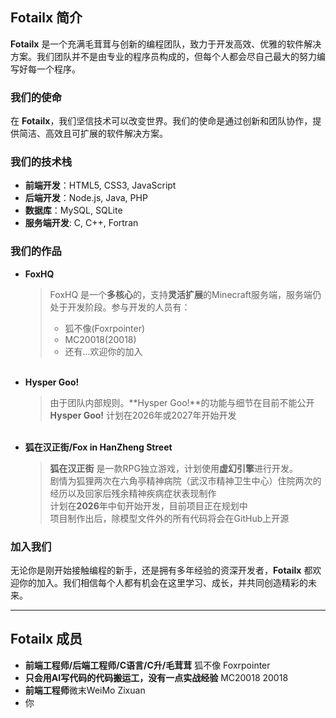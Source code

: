 ## **Fotailx 简介**
**Fotailx** 是一个充满毛茸茸与创新的编程团队，致力于开发高效、优雅的软件解决方案。我们团队并不是由专业的程序员构成的，但每个人都会尽自己最大的努力编写好每一个程序。

### **我们的使命**
在 **Fotailx**，我们坚信技术可以改变世界。我们的使命是通过创新和团队协作，提供简洁、高效且可扩展的软件解决方案。

### **我们的技术栈**
- **前端开发**：HTML5, CSS3, JavaScript
- **后端开发**：Node.js, Java, PHP
- **数据库**：MySQL, SQLite
- **服务端开发**: C, C++, Fortran

### **我们的作品**
+ **FoxHQ**
  <br>
  > FoxHQ 是一个**多核心**的，支持**灵活扩展**的Minecraft服务端，服务端仍处于开发阶段。参与开发的人员有：
  > - 狐不像(Foxrpointer)
  > - MC20018(20018)
  > - 还有...欢迎你的加入
  <br>
+ **Hysper Goo!**
  > 由于团队内部规则。**Hysper Goo!**的功能与细节在目前不能公开<br>
  > **Hysper Goo!** 计划在2026年或2027年开始开发
  <br>
+ **狐在汉正街/Fox in HanZheng Street**
  > **狐在汉正街** 是一款RPG独立游戏，计划使用**虚幻引擎**进行开发。<br>
  > 剧情为狐狸两次在六角亭精神病院（武汉市精神卫生中心）住院两次的经历以及回家后残余精神疾病症状表现制作<br>
  > 计划在**2026**年中旬开始开发，目前项目正在规划中<br>
  > 项目制作出后，除模型文件外的所有代码将会在GitHub上开源

### **加入我们**
无论你是刚开始接触编程的新手，还是拥有多年经验的资深开发者，**Fotailx** 都欢迎你的加入。我们相信每个人都有机会在这里学习、成长，并共同创造精彩的未来。

---

## Fotailx 成员
+ **前端工程师/后端工程师/C语言/C升/毛茸茸** 狐不像 Foxrpointer
+ **只会用AI写代码的代码搬运工，没有一点实战经验** MC20018 20018
+ **前端工程师**微末WeiMo Zixuan
+ 你
